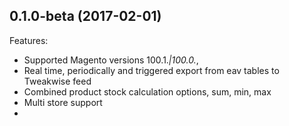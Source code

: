## 0.1.0-beta (2017-02-01)

Features:
- Supported Magento versions 100.1.*|100.0.*,
- Real time, periodically and triggered export from eav tables to Tweakwise feed
- Combined product stock calculation options, sum, min, max
- Multi store support
-
